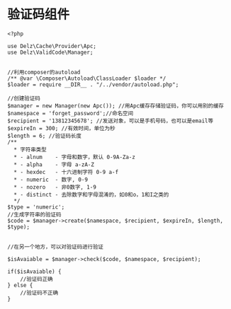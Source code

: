 # 验证码组件

    <?php

    use Delz\Cache\Provider\Apc;
    use Delz\ValidCode\Manager;
    

    //利用composer的autoload
    /** @var \Composer\Autoload\ClassLoader $loader */
    $loader = require __DIR__ . "/../vendor/autoload.php";
    
    //创建验证码
    $manager = new Manager(new Apc()); //用Apc缓存存储验证码，你可以用别的缓存
    $namespace = 'forget_password';//命名空间
    $recipient = '13812345678'; //发送对象，可以是手机号码，也可以是email等
    $expireIn = 300; //有效时间，单位为秒
    $length = 6; //验证码长度
    /**
      * 字符串类型
      * - alnum    - 字母和数字，默认 0-9A-Za-z
      * - alpha    - 字母 a-zA-Z
      * - hexdec   - 十六进制字符 0-9 a-f
      * - numeric  - 数字, 0-9
      * - nozero   - 非0数字, 1-9
      * - distinct - 去除数字和字母混淆的，如0和o，1和I之类的
      */
    $type = 'numeric'; 
    //生成字符串的验证码
    $code = $manager->create($namespace, $recipient, $expireIn, $length, $type);
    
    
    //在另一个地方，可以对验证码进行验证
    
    $isAvaiable = $manager->check($code, $namespace, $recipient);
    
    if($isAvaiable) {
        //验证码正确
    } else {
        //验证码不正确
    }
    


